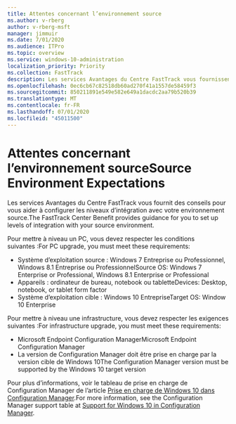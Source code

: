```yaml
---
title: Attentes concernant l’environnement source
ms.author: v-rberg
author: v-rberg-msft
manager: jimmuir
ms.date: 7/01/2020
ms.audience: ITPro
ms.topic: overview
ms.service: windows-10-administration
localization_priority: Priority
ms.collection: FastTrack
description: Les services Avantages du Centre FastTrack vous fournissent des conseils pour vous aider à configurer les niveaux d’intégration avec votre environnement source pour le déploiement de Windows 10.
ms.openlocfilehash: 0ec6cb67c82518db60ad270f41a1557de58459f3
ms.sourcegitcommit: 850211891e549e582e649a1dacdc2aa79b520b39
ms.translationtype: MT
ms.contentlocale: fr-FR
ms.lasthandoff: 07/01/2020
ms.locfileid: "45011500"
---
```

# <a name="source-environment-expectations"></a><span data-ttu-id="0933d-103">Attentes concernant l’environnement source</span><span class="sxs-lookup"><span data-stu-id="0933d-103">Source Environment Expectations</span></span>

<span data-ttu-id="0933d-104">Les services Avantages du Centre FastTrack vous fournit des conseils pour vous aider à configurer les niveaux d’intégration avec votre environnement source.</span><span class="sxs-lookup"><span data-stu-id="0933d-104">The FastTrack Center Benefit provides guidance for you to set up levels of integration with your source environment.</span></span>
  
<span data-ttu-id="0933d-105">Pour mettre à niveau un PC, vous devez respecter les conditions suivantes :</span><span class="sxs-lookup"><span data-stu-id="0933d-105">For PC upgrade, you must meet these requirements:</span></span>

- <span data-ttu-id="0933d-106">Système d’exploitation source : Windows 7 Entreprise ou Professionnel, Windows 8.1 Entreprise ou Professionnel</span><span class="sxs-lookup"><span data-stu-id="0933d-106">Source OS: Windows 7 Enterprise or Professional, Windows 8.1 Enterprise or Professional</span></span>
- <span data-ttu-id="0933d-107">Appareils : ordinateur de bureau, notebook ou tablette</span><span class="sxs-lookup"><span data-stu-id="0933d-107">Devices: Desktop, notebook, or tablet form factor</span></span>
- <span data-ttu-id="0933d-108">Système d’exploitation cible : Windows 10 Entreprise</span><span class="sxs-lookup"><span data-stu-id="0933d-108">Target OS: Window 10 Enterprise</span></span>

<span data-ttu-id="0933d-109">Pour mettre à niveau une infrastructure, vous devez respecter les exigences suivantes :</span><span class="sxs-lookup"><span data-stu-id="0933d-109">For infrastructure upgrade, you must meet these requirements:</span></span>   

- <span data-ttu-id="0933d-110">Microsoft Endpoint Configuration Manager</span><span class="sxs-lookup"><span data-stu-id="0933d-110">Microsoft Endpoint Configuration Manager</span></span>  
- <span data-ttu-id="0933d-111">La version de Configuration Manager doit être prise en charge par la version cible de Windows 10</span><span class="sxs-lookup"><span data-stu-id="0933d-111">The Configuration Manager version must be supported by the Windows 10 target version</span></span>

<span data-ttu-id="0933d-112">Pour plus d’informations, voir le tableau de prise en charge de Configuration Manager de l’article [Prise en charge de Windows 10 dans Configuration Manager](https://docs.microsoft.com/sccm/core/plan-design/configs/support-for-windows-10).</span><span class="sxs-lookup"><span data-stu-id="0933d-112">For more information, see the Configuration Manager support table at [Support for Windows 10 in Configuration Manager](https://docs.microsoft.com/sccm/core/plan-design/configs/support-for-windows-10).</span></span>
  